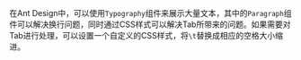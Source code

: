 在Ant Design中，可以使用`Typography`组件来展示大量文本，其中的`Paragraph`组件可以解决换行问题，同时通过CSS样式可以解决Tab所带来的问题。如果需要对Tab进行处理，可以设置一个自定义的CSS样式，将`\t`替换成相应的空格大小缩进。
